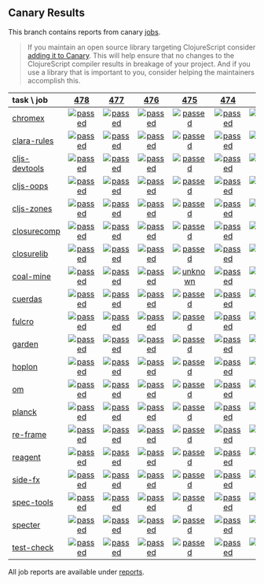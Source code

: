 ## Canary Results

This branch contains reports from canary [jobs](https://github.com/cljs-oss/canary/tree/jobs).

> If you maintain an open source library targeting ClojureScript consider [adding it to Canary](https://github.com/cljs-oss/canary/tree/master#how-to-participate). This will help ensure that no changes to the ClojureScript compiler results in breakage of your project. And if you use a library that is important to you, consider helping the maintainers accomplish this.

[//]: # (begin_overview_table)

| task \ job | <a href="reports/2018/07/11/job-000478-1.10.363-0773689" title="job #478 finished on 2018-07-11">478</a> | <a href="reports/2018/07/10/job-000477-1.10.363-0773689" title="job #477 finished on 2018-07-10">477</a> | <a href="reports/2018/07/09/job-000476-1.10.362-2e62351" title="job #476 finished on 2018-07-09">476</a> | <a href="reports/2018/07/08/job-000475-1.10.360-b5e8dbd" title="job #475 finished on 2018-07-08">475</a> | <a href="reports/2018/07/08/job-000474-1.10.360-b5e8dbd" title="job #474 finished on 2018-07-08">474</a> | <a href="reports/2018/07/07/job-000473-1.10.361-275082c" title="job #473 finished on 2018-07-07">473</a> | <a href="reports/2018/07/07/job-000472-1.10.361-275082c" title="job #472 finished on 2018-07-07">472</a> | <a href="reports/2018/07/07/job-000471-1.10.360-b5e8dbd" title="job #471 finished on 2018-07-07">471</a> | <a href="reports/2018/07/06/job-000470-1.10.381-3b763f1" title="job #470 finished on 2018-07-06">470</a> | <a href="reports/2018/07/06/job-000469-1.10.360-b5e8dbd" title="job #469 finished on 2018-07-06">469</a> |
| :--- | :---: | :---: | :---: | :---: | :---: | :---: | :---: | :---: | :---: | :---: |
| [chromex](https://github.com/binaryage/chromex) | <a href="reports/2018/07/11/job-000478-1.10.363-0773689#-chromex"><img title="passed" src="http://box.binaryage.com/s-passed.svg"><a> | <a href="reports/2018/07/10/job-000477-1.10.363-0773689#-chromex"><img title="passed" src="http://box.binaryage.com/s-passed.svg"><a> | <a href="reports/2018/07/09/job-000476-1.10.362-2e62351#-chromex"><img title="passed" src="http://box.binaryage.com/s-passed.svg"><a> | <a href="reports/2018/07/08/job-000475-1.10.360-b5e8dbd#-chromex"><img title="passed" src="http://box.binaryage.com/s-passed.svg"><a> | <a href="reports/2018/07/08/job-000474-1.10.360-b5e8dbd#-chromex"><img title="passed" src="http://box.binaryage.com/s-passed.svg"><a> | <a href="reports/2018/07/07/job-000473-1.10.361-275082c#-chromex"><img title="disabled" src="http://box.binaryage.com/s-disabled.svg"><a> | <a href="reports/2018/07/07/job-000472-1.10.361-275082c#-chromex"><img title="disabled" src="http://box.binaryage.com/s-disabled.svg"><a> | <a href="reports/2018/07/07/job-000471-1.10.360-b5e8dbd#-chromex"><img title="passed" src="http://box.binaryage.com/s-passed.svg"><a> | <a href="reports/2018/07/06/job-000470-1.10.381-3b763f1#-chromex"><img title="passed" src="http://box.binaryage.com/s-passed.svg"><a> | <a href="reports/2018/07/06/job-000469-1.10.360-b5e8dbd#-chromex"><img title="passed" src="http://box.binaryage.com/s-passed.svg"><a> |
| [clara-rules](https://github.com/cerner/clara-rules) | <a href="reports/2018/07/11/job-000478-1.10.363-0773689#-clara-rules"><img title="passed" src="http://box.binaryage.com/s-passed.svg"><a> | <a href="reports/2018/07/10/job-000477-1.10.363-0773689#-clara-rules"><img title="passed" src="http://box.binaryage.com/s-passed.svg"><a> | <a href="reports/2018/07/09/job-000476-1.10.362-2e62351#-clara-rules"><img title="passed" src="http://box.binaryage.com/s-passed.svg"><a> | <a href="reports/2018/07/08/job-000475-1.10.360-b5e8dbd#-clara-rules"><img title="passed" src="http://box.binaryage.com/s-passed.svg"><a> | <a href="reports/2018/07/08/job-000474-1.10.360-b5e8dbd#-clara-rules"><img title="passed" src="http://box.binaryage.com/s-passed.svg"><a> | <a href="reports/2018/07/07/job-000473-1.10.361-275082c#-clara-rules"><img title="disabled" src="http://box.binaryage.com/s-disabled.svg"><a> | <a href="reports/2018/07/07/job-000472-1.10.361-275082c#-clara-rules"><img title="disabled" src="http://box.binaryage.com/s-disabled.svg"><a> | <a href="reports/2018/07/07/job-000471-1.10.360-b5e8dbd#-clara-rules"><img title="passed" src="http://box.binaryage.com/s-passed.svg"><a> | <a href="reports/2018/07/06/job-000470-1.10.381-3b763f1#-clara-rules"><img title="passed" src="http://box.binaryage.com/s-passed.svg"><a> | <a href="reports/2018/07/06/job-000469-1.10.360-b5e8dbd#-clara-rules"><img title="passed" src="http://box.binaryage.com/s-passed.svg"><a> |
| [cljs-devtools](https://github.com/binaryage/cljs-devtools) | <a href="reports/2018/07/11/job-000478-1.10.363-0773689#-cljs-devtools"><img title="passed" src="http://box.binaryage.com/s-passed.svg"><a> | <a href="reports/2018/07/10/job-000477-1.10.363-0773689#-cljs-devtools"><img title="passed" src="http://box.binaryage.com/s-passed.svg"><a> | <a href="reports/2018/07/09/job-000476-1.10.362-2e62351#-cljs-devtools"><img title="passed" src="http://box.binaryage.com/s-passed.svg"><a> | <a href="reports/2018/07/08/job-000475-1.10.360-b5e8dbd#-cljs-devtools"><img title="passed" src="http://box.binaryage.com/s-passed.svg"><a> | <a href="reports/2018/07/08/job-000474-1.10.360-b5e8dbd#-cljs-devtools"><img title="passed" src="http://box.binaryage.com/s-passed.svg"><a> | <a href="reports/2018/07/07/job-000473-1.10.361-275082c#-cljs-devtools"><img title="disabled" src="http://box.binaryage.com/s-disabled.svg"><a> | <a href="reports/2018/07/07/job-000472-1.10.361-275082c#-cljs-devtools"><img title="disabled" src="http://box.binaryage.com/s-disabled.svg"><a> | <a href="reports/2018/07/07/job-000471-1.10.360-b5e8dbd#-cljs-devtools"><img title="passed" src="http://box.binaryage.com/s-passed.svg"><a> | <a href="reports/2018/07/06/job-000470-1.10.381-3b763f1#-cljs-devtools"><img title="passed" src="http://box.binaryage.com/s-passed.svg"><a> | <a href="reports/2018/07/06/job-000469-1.10.360-b5e8dbd#-cljs-devtools"><img title="passed" src="http://box.binaryage.com/s-passed.svg"><a> |
| [cljs-oops](https://github.com/binaryage/cljs-oops) | <a href="reports/2018/07/11/job-000478-1.10.363-0773689#-cljs-oops"><img title="passed" src="http://box.binaryage.com/s-passed.svg"><a> | <a href="reports/2018/07/10/job-000477-1.10.363-0773689#-cljs-oops"><img title="passed" src="http://box.binaryage.com/s-passed.svg"><a> | <a href="reports/2018/07/09/job-000476-1.10.362-2e62351#-cljs-oops"><img title="passed" src="http://box.binaryage.com/s-passed.svg"><a> | <a href="reports/2018/07/08/job-000475-1.10.360-b5e8dbd#-cljs-oops"><img title="passed" src="http://box.binaryage.com/s-passed.svg"><a> | <a href="reports/2018/07/08/job-000474-1.10.360-b5e8dbd#-cljs-oops"><img title="passed" src="http://box.binaryage.com/s-passed.svg"><a> | <a href="reports/2018/07/07/job-000473-1.10.361-275082c#-cljs-oops"><img title="disabled" src="http://box.binaryage.com/s-disabled.svg"><a> | <a href="reports/2018/07/07/job-000472-1.10.361-275082c#-cljs-oops"><img title="disabled" src="http://box.binaryage.com/s-disabled.svg"><a> | <a href="reports/2018/07/07/job-000471-1.10.360-b5e8dbd#-cljs-oops"><img title="passed" src="http://box.binaryage.com/s-passed.svg"><a> | <a href="reports/2018/07/06/job-000470-1.10.381-3b763f1#-cljs-oops"><img title="passed" src="http://box.binaryage.com/s-passed.svg"><a> | <a href="reports/2018/07/06/job-000469-1.10.360-b5e8dbd#-cljs-oops"><img title="passed" src="http://box.binaryage.com/s-passed.svg"><a> |
| [cljs-zones](https://github.com/binaryage/cljs-zones) | <a href="reports/2018/07/11/job-000478-1.10.363-0773689#-cljs-zones"><img title="passed" src="http://box.binaryage.com/s-passed.svg"><a> | <a href="reports/2018/07/10/job-000477-1.10.363-0773689#-cljs-zones"><img title="passed" src="http://box.binaryage.com/s-passed.svg"><a> | <a href="reports/2018/07/09/job-000476-1.10.362-2e62351#-cljs-zones"><img title="passed" src="http://box.binaryage.com/s-passed.svg"><a> | <a href="reports/2018/07/08/job-000475-1.10.360-b5e8dbd#-cljs-zones"><img title="passed" src="http://box.binaryage.com/s-passed.svg"><a> | <a href="reports/2018/07/08/job-000474-1.10.360-b5e8dbd#-cljs-zones"><img title="passed" src="http://box.binaryage.com/s-passed.svg"><a> | <a href="reports/2018/07/07/job-000473-1.10.361-275082c#-cljs-zones"><img title="disabled" src="http://box.binaryage.com/s-disabled.svg"><a> | <a href="reports/2018/07/07/job-000472-1.10.361-275082c#-cljs-zones"><img title="disabled" src="http://box.binaryage.com/s-disabled.svg"><a> | <a href="reports/2018/07/07/job-000471-1.10.360-b5e8dbd#-cljs-zones"><img title="passed" src="http://box.binaryage.com/s-passed.svg"><a> | <a href="reports/2018/07/06/job-000470-1.10.381-3b763f1#-cljs-zones"><img title="passed" src="http://box.binaryage.com/s-passed.svg"><a> | <a href="reports/2018/07/06/job-000469-1.10.360-b5e8dbd#-cljs-zones"><img title="passed" src="http://box.binaryage.com/s-passed.svg"><a> |
| [closurecomp](https://github.com/mfikes/closurecomp) | <a href="reports/2018/07/11/job-000478-1.10.363-0773689#-closurecomp"><img title="passed" src="http://box.binaryage.com/s-passed.svg"><a> | <a href="reports/2018/07/10/job-000477-1.10.363-0773689#-closurecomp"><img title="passed" src="http://box.binaryage.com/s-passed.svg"><a> | <a href="reports/2018/07/09/job-000476-1.10.362-2e62351#-closurecomp"><img title="passed" src="http://box.binaryage.com/s-passed.svg"><a> | <a href="reports/2018/07/08/job-000475-1.10.360-b5e8dbd#-closurecomp"><img title="passed" src="http://box.binaryage.com/s-passed.svg"><a> | <a href="reports/2018/07/08/job-000474-1.10.360-b5e8dbd#-closurecomp"><img title="passed" src="http://box.binaryage.com/s-passed.svg"><a> | <a href="reports/2018/07/07/job-000473-1.10.361-275082c#-closurecomp"><img title="disabled" src="http://box.binaryage.com/s-disabled.svg"><a> | <a href="reports/2018/07/07/job-000472-1.10.361-275082c#-closurecomp"><img title="disabled" src="http://box.binaryage.com/s-disabled.svg"><a> | <a href="reports/2018/07/07/job-000471-1.10.360-b5e8dbd#-closurecomp"><img title="passed" src="http://box.binaryage.com/s-passed.svg"><a> | <a href="reports/2018/07/06/job-000470-1.10.381-3b763f1#-closurecomp"><img title="passed" src="http://box.binaryage.com/s-passed.svg"><a> | <a href="reports/2018/07/06/job-000469-1.10.360-b5e8dbd#-closurecomp"><img title="passed" src="http://box.binaryage.com/s-passed.svg"><a> |
| [closurelib](https://github.com/mfikes/closurelib) | <a href="reports/2018/07/11/job-000478-1.10.363-0773689#-closurelib"><img title="passed" src="http://box.binaryage.com/s-passed.svg"><a> | <a href="reports/2018/07/10/job-000477-1.10.363-0773689#-closurelib"><img title="passed" src="http://box.binaryage.com/s-passed.svg"><a> | <a href="reports/2018/07/09/job-000476-1.10.362-2e62351#-closurelib"><img title="passed" src="http://box.binaryage.com/s-passed.svg"><a> | <a href="reports/2018/07/08/job-000475-1.10.360-b5e8dbd#-closurelib"><img title="passed" src="http://box.binaryage.com/s-passed.svg"><a> | <a href="reports/2018/07/08/job-000474-1.10.360-b5e8dbd#-closurelib"><img title="passed" src="http://box.binaryage.com/s-passed.svg"><a> | <a href="reports/2018/07/07/job-000473-1.10.361-275082c#-closurelib"><img title="disabled" src="http://box.binaryage.com/s-disabled.svg"><a> | <a href="reports/2018/07/07/job-000472-1.10.361-275082c#-closurelib"><img title="disabled" src="http://box.binaryage.com/s-disabled.svg"><a> | <a href="reports/2018/07/07/job-000471-1.10.360-b5e8dbd#-closurelib"><img title="passed" src="http://box.binaryage.com/s-passed.svg"><a> | <a href="reports/2018/07/06/job-000470-1.10.381-3b763f1#-closurelib"><img title="passed" src="http://box.binaryage.com/s-passed.svg"><a> | <a href="reports/2018/07/06/job-000469-1.10.360-b5e8dbd#-closurelib"><img title="passed" src="http://box.binaryage.com/s-passed.svg"><a> |
| [coal-mine](https://github.com/mfikes/coal-mine) | <a href="reports/2018/07/11/job-000478-1.10.363-0773689#-coal-mine"><img title="passed" src="http://box.binaryage.com/s-passed.svg"><a> | <a href="reports/2018/07/10/job-000477-1.10.363-0773689#-coal-mine"><img title="passed" src="http://box.binaryage.com/s-passed.svg"><a> | <a href="reports/2018/07/09/job-000476-1.10.362-2e62351#-coal-mine"><img title="passed" src="http://box.binaryage.com/s-passed.svg"><a> | <a href="reports/2018/07/08/job-000475-1.10.360-b5e8dbd#-coal-mine"><img title="unknown" src="http://box.binaryage.com/s-unknown.svg"><a> | <a href="reports/2018/07/08/job-000474-1.10.360-b5e8dbd#-coal-mine"><img title="passed" src="http://box.binaryage.com/s-passed.svg"><a> | <a href="reports/2018/07/07/job-000473-1.10.361-275082c#-coal-mine"><img title="passed" src="http://box.binaryage.com/s-passed.svg"><a> | <a href="reports/2018/07/07/job-000472-1.10.361-275082c#-coal-mine"><img title="disabled" src="http://box.binaryage.com/s-disabled.svg"><a> | <a href="reports/2018/07/07/job-000471-1.10.360-b5e8dbd#-coal-mine"><img title="passed" src="http://box.binaryage.com/s-passed.svg"><a> | <a href="reports/2018/07/06/job-000470-1.10.381-3b763f1#-coal-mine"><img title="failed" src="http://box.binaryage.com/s-failed.svg"><a> | <a href="reports/2018/07/06/job-000469-1.10.360-b5e8dbd#-coal-mine"><img title="passed" src="http://box.binaryage.com/s-passed.svg"><a> |
| [cuerdas](https://github.com/funcool/cuerdas) | <a href="reports/2018/07/11/job-000478-1.10.363-0773689#-cuerdas"><img title="passed" src="http://box.binaryage.com/s-passed.svg"><a> | <a href="reports/2018/07/10/job-000477-1.10.363-0773689#-cuerdas"><img title="passed" src="http://box.binaryage.com/s-passed.svg"><a> | <a href="reports/2018/07/09/job-000476-1.10.362-2e62351#-cuerdas"><img title="passed" src="http://box.binaryage.com/s-passed.svg"><a> | <a href="reports/2018/07/08/job-000475-1.10.360-b5e8dbd#-cuerdas"><img title="passed" src="http://box.binaryage.com/s-passed.svg"><a> | <a href="reports/2018/07/08/job-000474-1.10.360-b5e8dbd#-cuerdas"><img title="passed" src="http://box.binaryage.com/s-passed.svg"><a> | <a href="reports/2018/07/07/job-000473-1.10.361-275082c#-cuerdas"><img title="disabled" src="http://box.binaryage.com/s-disabled.svg"><a> | <a href="reports/2018/07/07/job-000472-1.10.361-275082c#-cuerdas"><img title="disabled" src="http://box.binaryage.com/s-disabled.svg"><a> | <a href="reports/2018/07/07/job-000471-1.10.360-b5e8dbd#-cuerdas"><img title="passed" src="http://box.binaryage.com/s-passed.svg"><a> | <a href="reports/2018/07/06/job-000470-1.10.381-3b763f1#-cuerdas"><img title="passed" src="http://box.binaryage.com/s-passed.svg"><a> | <a href="reports/2018/07/06/job-000469-1.10.360-b5e8dbd#-cuerdas"><img title="passed" src="http://box.binaryage.com/s-passed.svg"><a> |
| [fulcro](https://github.com/fulcrologic/fulcro) | <a href="reports/2018/07/11/job-000478-1.10.363-0773689#-fulcro"><img title="passed" src="http://box.binaryage.com/s-passed.svg"><a> | <a href="reports/2018/07/10/job-000477-1.10.363-0773689#-fulcro"><img title="passed" src="http://box.binaryage.com/s-passed.svg"><a> | <a href="reports/2018/07/09/job-000476-1.10.362-2e62351#-fulcro"><img title="passed" src="http://box.binaryage.com/s-passed.svg"><a> | <a href="reports/2018/07/08/job-000475-1.10.360-b5e8dbd#-fulcro"><img title="passed" src="http://box.binaryage.com/s-passed.svg"><a> | <a href="reports/2018/07/08/job-000474-1.10.360-b5e8dbd#-fulcro"><img title="passed" src="http://box.binaryage.com/s-passed.svg"><a> | <a href="reports/2018/07/07/job-000473-1.10.361-275082c#-fulcro"><img title="disabled" src="http://box.binaryage.com/s-disabled.svg"><a> | <a href="reports/2018/07/07/job-000472-1.10.361-275082c#-fulcro"><img title="disabled" src="http://box.binaryage.com/s-disabled.svg"><a> | <a href="reports/2018/07/07/job-000471-1.10.360-b5e8dbd#-fulcro"><img title="passed" src="http://box.binaryage.com/s-passed.svg"><a> | <a href="reports/2018/07/06/job-000470-1.10.381-3b763f1#-fulcro"><img title="passed" src="http://box.binaryage.com/s-passed.svg"><a> | <a href="reports/2018/07/06/job-000469-1.10.360-b5e8dbd#-fulcro"><img title="passed" src="http://box.binaryage.com/s-passed.svg"><a> |
| [garden](https://github.com/noprompt/garden) | <a href="reports/2018/07/11/job-000478-1.10.363-0773689#-garden"><img title="passed" src="http://box.binaryage.com/s-passed.svg"><a> | <a href="reports/2018/07/10/job-000477-1.10.363-0773689#-garden"><img title="passed" src="http://box.binaryage.com/s-passed.svg"><a> | <a href="reports/2018/07/09/job-000476-1.10.362-2e62351#-garden"><img title="passed" src="http://box.binaryage.com/s-passed.svg"><a> | <a href="reports/2018/07/08/job-000475-1.10.360-b5e8dbd#-garden"><img title="passed" src="http://box.binaryage.com/s-passed.svg"><a> | <a href="reports/2018/07/08/job-000474-1.10.360-b5e8dbd#-garden"><img title="passed" src="http://box.binaryage.com/s-passed.svg"><a> | <a href="reports/2018/07/07/job-000473-1.10.361-275082c#-garden"><img title="disabled" src="http://box.binaryage.com/s-disabled.svg"><a> | <a href="reports/2018/07/07/job-000472-1.10.361-275082c#-garden"><img title="disabled" src="http://box.binaryage.com/s-disabled.svg"><a> | <a href="reports/2018/07/07/job-000471-1.10.360-b5e8dbd#-garden"><img title="passed" src="http://box.binaryage.com/s-passed.svg"><a> | <a href="reports/2018/07/06/job-000470-1.10.381-3b763f1#-garden"><img title="passed" src="http://box.binaryage.com/s-passed.svg"><a> | <a href="reports/2018/07/06/job-000469-1.10.360-b5e8dbd#-garden"><img title="passed" src="http://box.binaryage.com/s-passed.svg"><a> |
| [hoplon](https://github.com/hoplon/hoplon) | <a href="reports/2018/07/11/job-000478-1.10.363-0773689#-hoplon"><img title="passed" src="http://box.binaryage.com/s-passed.svg"><a> | <a href="reports/2018/07/10/job-000477-1.10.363-0773689#-hoplon"><img title="passed" src="http://box.binaryage.com/s-passed.svg"><a> | <a href="reports/2018/07/09/job-000476-1.10.362-2e62351#-hoplon"><img title="passed" src="http://box.binaryage.com/s-passed.svg"><a> | <a href="reports/2018/07/08/job-000475-1.10.360-b5e8dbd#-hoplon"><img title="passed" src="http://box.binaryage.com/s-passed.svg"><a> | <a href="reports/2018/07/08/job-000474-1.10.360-b5e8dbd#-hoplon"><img title="passed" src="http://box.binaryage.com/s-passed.svg"><a> | <a href="reports/2018/07/07/job-000473-1.10.361-275082c#-hoplon"><img title="disabled" src="http://box.binaryage.com/s-disabled.svg"><a> | <a href="reports/2018/07/07/job-000472-1.10.361-275082c#-hoplon"><img title="disabled" src="http://box.binaryage.com/s-disabled.svg"><a> | <a href="reports/2018/07/07/job-000471-1.10.360-b5e8dbd#-hoplon"><img title="passed" src="http://box.binaryage.com/s-passed.svg"><a> | <a href="reports/2018/07/06/job-000470-1.10.381-3b763f1#-hoplon"><img title="passed" src="http://box.binaryage.com/s-passed.svg"><a> | <a href="reports/2018/07/06/job-000469-1.10.360-b5e8dbd#-hoplon"><img title="passed" src="http://box.binaryage.com/s-passed.svg"><a> |
| [om](https://github.com/omcljs/om) | <a href="reports/2018/07/11/job-000478-1.10.363-0773689#-om"><img title="passed" src="http://box.binaryage.com/s-passed.svg"><a> | <a href="reports/2018/07/10/job-000477-1.10.363-0773689#-om"><img title="passed" src="http://box.binaryage.com/s-passed.svg"><a> | <a href="reports/2018/07/09/job-000476-1.10.362-2e62351#-om"><img title="passed" src="http://box.binaryage.com/s-passed.svg"><a> | <a href="reports/2018/07/08/job-000475-1.10.360-b5e8dbd#-om"><img title="passed" src="http://box.binaryage.com/s-passed.svg"><a> | <a href="reports/2018/07/08/job-000474-1.10.360-b5e8dbd#-om"><img title="passed" src="http://box.binaryage.com/s-passed.svg"><a> | <a href="reports/2018/07/07/job-000473-1.10.361-275082c#-om"><img title="disabled" src="http://box.binaryage.com/s-disabled.svg"><a> | <a href="reports/2018/07/07/job-000472-1.10.361-275082c#-om"><img title="disabled" src="http://box.binaryage.com/s-disabled.svg"><a> | <a href="reports/2018/07/07/job-000471-1.10.360-b5e8dbd#-om"><img title="passed" src="http://box.binaryage.com/s-passed.svg"><a> | <a href="reports/2018/07/06/job-000470-1.10.381-3b763f1#-om"><img title="passed" src="http://box.binaryage.com/s-passed.svg"><a> | <a href="reports/2018/07/06/job-000469-1.10.360-b5e8dbd#-om"><img title="passed" src="http://box.binaryage.com/s-passed.svg"><a> |
| [planck](https://github.com/planck-repl/planck) | <a href="reports/2018/07/11/job-000478-1.10.363-0773689#-planck"><img title="passed" src="http://box.binaryage.com/s-passed.svg"><a> | <a href="reports/2018/07/10/job-000477-1.10.363-0773689#-planck"><img title="passed" src="http://box.binaryage.com/s-passed.svg"><a> | <a href="reports/2018/07/09/job-000476-1.10.362-2e62351#-planck"><img title="passed" src="http://box.binaryage.com/s-passed.svg"><a> | <a href="reports/2018/07/08/job-000475-1.10.360-b5e8dbd#-planck"><img title="passed" src="http://box.binaryage.com/s-passed.svg"><a> | <a href="reports/2018/07/08/job-000474-1.10.360-b5e8dbd#-planck"><img title="passed" src="http://box.binaryage.com/s-passed.svg"><a> | <a href="reports/2018/07/07/job-000473-1.10.361-275082c#-planck"><img title="disabled" src="http://box.binaryage.com/s-disabled.svg"><a> | <a href="reports/2018/07/07/job-000472-1.10.361-275082c#-planck"><img title="disabled" src="http://box.binaryage.com/s-disabled.svg"><a> | <a href="reports/2018/07/07/job-000471-1.10.360-b5e8dbd#-planck"><img title="passed" src="http://box.binaryage.com/s-passed.svg"><a> | <a href="reports/2018/07/06/job-000470-1.10.381-3b763f1#-planck"><img title="passed" src="http://box.binaryage.com/s-passed.svg"><a> | <a href="reports/2018/07/06/job-000469-1.10.360-b5e8dbd#-planck"><img title="passed" src="http://box.binaryage.com/s-passed.svg"><a> |
| [re-frame](https://github.com/Day8/re-frame) | <a href="reports/2018/07/11/job-000478-1.10.363-0773689#-re-frame"><img title="passed" src="http://box.binaryage.com/s-passed.svg"><a> | <a href="reports/2018/07/10/job-000477-1.10.363-0773689#-re-frame"><img title="passed" src="http://box.binaryage.com/s-passed.svg"><a> | <a href="reports/2018/07/09/job-000476-1.10.362-2e62351#-re-frame"><img title="passed" src="http://box.binaryage.com/s-passed.svg"><a> | <a href="reports/2018/07/08/job-000475-1.10.360-b5e8dbd#-re-frame"><img title="passed" src="http://box.binaryage.com/s-passed.svg"><a> | <a href="reports/2018/07/08/job-000474-1.10.360-b5e8dbd#-re-frame"><img title="passed" src="http://box.binaryage.com/s-passed.svg"><a> | <a href="reports/2018/07/07/job-000473-1.10.361-275082c#-re-frame"><img title="disabled" src="http://box.binaryage.com/s-disabled.svg"><a> | <a href="reports/2018/07/07/job-000472-1.10.361-275082c#-re-frame"><img title="disabled" src="http://box.binaryage.com/s-disabled.svg"><a> | <a href="reports/2018/07/07/job-000471-1.10.360-b5e8dbd#-re-frame"><img title="passed" src="http://box.binaryage.com/s-passed.svg"><a> | <a href="reports/2018/07/06/job-000470-1.10.381-3b763f1#-re-frame"><img title="passed" src="http://box.binaryage.com/s-passed.svg"><a> | <a href="reports/2018/07/06/job-000469-1.10.360-b5e8dbd#-re-frame"><img title="passed" src="http://box.binaryage.com/s-passed.svg"><a> |
| [reagent](https://github.com/reagent-project/reagent) | <a href="reports/2018/07/11/job-000478-1.10.363-0773689#-reagent"><img title="passed" src="http://box.binaryage.com/s-passed.svg"><a> | <a href="reports/2018/07/10/job-000477-1.10.363-0773689#-reagent"><img title="passed" src="http://box.binaryage.com/s-passed.svg"><a> | <a href="reports/2018/07/09/job-000476-1.10.362-2e62351#-reagent"><img title="passed" src="http://box.binaryage.com/s-passed.svg"><a> | <a href="reports/2018/07/08/job-000475-1.10.360-b5e8dbd#-reagent"><img title="passed" src="http://box.binaryage.com/s-passed.svg"><a> | <a href="reports/2018/07/08/job-000474-1.10.360-b5e8dbd#-reagent"><img title="passed" src="http://box.binaryage.com/s-passed.svg"><a> | <a href="reports/2018/07/07/job-000473-1.10.361-275082c#-reagent"><img title="disabled" src="http://box.binaryage.com/s-disabled.svg"><a> | <a href="reports/2018/07/07/job-000472-1.10.361-275082c#-reagent"><img title="disabled" src="http://box.binaryage.com/s-disabled.svg"><a> | <a href="reports/2018/07/07/job-000471-1.10.360-b5e8dbd#-reagent"><img title="passed" src="http://box.binaryage.com/s-passed.svg"><a> | <a href="reports/2018/07/06/job-000470-1.10.381-3b763f1#-reagent"><img title="passed" src="http://box.binaryage.com/s-passed.svg"><a> | <a href="reports/2018/07/06/job-000469-1.10.360-b5e8dbd#-reagent"><img title="passed" src="http://box.binaryage.com/s-passed.svg"><a> |
| [side-fx](https://github.com/cljsrn/side-fx) | <a href="reports/2018/07/11/job-000478-1.10.363-0773689#-side-fx"><img title="passed" src="http://box.binaryage.com/s-passed.svg"><a> | <a href="reports/2018/07/10/job-000477-1.10.363-0773689#-side-fx"><img title="passed" src="http://box.binaryage.com/s-passed.svg"><a> | <a href="reports/2018/07/09/job-000476-1.10.362-2e62351#-side-fx"><img title="passed" src="http://box.binaryage.com/s-passed.svg"><a> | <a href="reports/2018/07/08/job-000475-1.10.360-b5e8dbd#-side-fx"><img title="passed" src="http://box.binaryage.com/s-passed.svg"><a> | <a href="reports/2018/07/08/job-000474-1.10.360-b5e8dbd#-side-fx"><img title="passed" src="http://box.binaryage.com/s-passed.svg"><a> | <a href="reports/2018/07/07/job-000473-1.10.361-275082c#-side-fx"><img title="disabled" src="http://box.binaryage.com/s-disabled.svg"><a> | <a href="reports/2018/07/07/job-000472-1.10.361-275082c#-side-fx"><img title="passed" src="http://box.binaryage.com/s-passed.svg"><a> | <a href="reports/2018/07/07/job-000471-1.10.360-b5e8dbd#-side-fx"><img title="passed" src="http://box.binaryage.com/s-passed.svg"><a> | <a href="reports/2018/07/06/job-000470-1.10.381-3b763f1#-side-fx"><img title="failed" src="http://box.binaryage.com/s-failed.svg"><a> | <a href="reports/2018/07/06/job-000469-1.10.360-b5e8dbd#-side-fx"><img title="passed" src="http://box.binaryage.com/s-passed.svg"><a> |
| [spec-tools](https://github.com/metosin/spec-tools) | <a href="reports/2018/07/11/job-000478-1.10.363-0773689#-spec-tools"><img title="passed" src="http://box.binaryage.com/s-passed.svg"><a> | <a href="reports/2018/07/10/job-000477-1.10.363-0773689#-spec-tools"><img title="passed" src="http://box.binaryage.com/s-passed.svg"><a> | <a href="reports/2018/07/09/job-000476-1.10.362-2e62351#-spec-tools"><img title="passed" src="http://box.binaryage.com/s-passed.svg"><a> | <a href="reports/2018/07/08/job-000475-1.10.360-b5e8dbd#-spec-tools"><img title="passed" src="http://box.binaryage.com/s-passed.svg"><a> | <a href="reports/2018/07/08/job-000474-1.10.360-b5e8dbd#-spec-tools"><img title="passed" src="http://box.binaryage.com/s-passed.svg"><a> | <a href="reports/2018/07/07/job-000473-1.10.361-275082c#-spec-tools"><img title="disabled" src="http://box.binaryage.com/s-disabled.svg"><a> | <a href="reports/2018/07/07/job-000472-1.10.361-275082c#-spec-tools"><img title="disabled" src="http://box.binaryage.com/s-disabled.svg"><a> | <a href="reports/2018/07/07/job-000471-1.10.360-b5e8dbd#-spec-tools"><img title="passed" src="http://box.binaryage.com/s-passed.svg"><a> | <a href="reports/2018/07/06/job-000470-1.10.381-3b763f1#-spec-tools"><img title="passed" src="http://box.binaryage.com/s-passed.svg"><a> | <a href="reports/2018/07/06/job-000469-1.10.360-b5e8dbd#-spec-tools"><img title="passed" src="http://box.binaryage.com/s-passed.svg"><a> |
| [specter](https://github.com/nathanmarz/specter) | <a href="reports/2018/07/11/job-000478-1.10.363-0773689#-specter"><img title="passed" src="http://box.binaryage.com/s-passed.svg"><a> | <a href="reports/2018/07/10/job-000477-1.10.363-0773689#-specter"><img title="passed" src="http://box.binaryage.com/s-passed.svg"><a> | <a href="reports/2018/07/09/job-000476-1.10.362-2e62351#-specter"><img title="passed" src="http://box.binaryage.com/s-passed.svg"><a> | <a href="reports/2018/07/08/job-000475-1.10.360-b5e8dbd#-specter"><img title="passed" src="http://box.binaryage.com/s-passed.svg"><a> | <a href="reports/2018/07/08/job-000474-1.10.360-b5e8dbd#-specter"><img title="passed" src="http://box.binaryage.com/s-passed.svg"><a> | <a href="reports/2018/07/07/job-000473-1.10.361-275082c#-specter"><img title="disabled" src="http://box.binaryage.com/s-disabled.svg"><a> | <a href="reports/2018/07/07/job-000472-1.10.361-275082c#-specter"><img title="disabled" src="http://box.binaryage.com/s-disabled.svg"><a> | <a href="reports/2018/07/07/job-000471-1.10.360-b5e8dbd#-specter"><img title="passed" src="http://box.binaryage.com/s-passed.svg"><a> | <a href="reports/2018/07/06/job-000470-1.10.381-3b763f1#-specter"><img title="passed" src="http://box.binaryage.com/s-passed.svg"><a> | <a href="reports/2018/07/06/job-000469-1.10.360-b5e8dbd#-specter"><img title="passed" src="http://box.binaryage.com/s-passed.svg"><a> |
| [test-check](https://github.com/clojure/test.check) | <a href="reports/2018/07/11/job-000478-1.10.363-0773689#-test-check"><img title="passed" src="http://box.binaryage.com/s-passed.svg"><a> | <a href="reports/2018/07/10/job-000477-1.10.363-0773689#-test-check"><img title="passed" src="http://box.binaryage.com/s-passed.svg"><a> | <a href="reports/2018/07/09/job-000476-1.10.362-2e62351#-test-check"><img title="passed" src="http://box.binaryage.com/s-passed.svg"><a> | <a href="reports/2018/07/08/job-000475-1.10.360-b5e8dbd#-test-check"><img title="passed" src="http://box.binaryage.com/s-passed.svg"><a> | <a href="reports/2018/07/08/job-000474-1.10.360-b5e8dbd#-test-check"><img title="passed" src="http://box.binaryage.com/s-passed.svg"><a> | <a href="reports/2018/07/07/job-000473-1.10.361-275082c#-test-check"><img title="disabled" src="http://box.binaryage.com/s-disabled.svg"><a> | <a href="reports/2018/07/07/job-000472-1.10.361-275082c#-test-check"><img title="disabled" src="http://box.binaryage.com/s-disabled.svg"><a> | <a href="reports/2018/07/07/job-000471-1.10.360-b5e8dbd#-test-check"><img title="passed" src="http://box.binaryage.com/s-passed.svg"><a> | <a href="reports/2018/07/06/job-000470-1.10.381-3b763f1#-test-check"><img title="passed" src="http://box.binaryage.com/s-passed.svg"><a> | <a href="reports/2018/07/06/job-000469-1.10.360-b5e8dbd#-test-check"><img title="passed" src="http://box.binaryage.com/s-passed.svg"><a> |

[//]: # (end_overview_table)

All job reports are available under [reports](reports).
